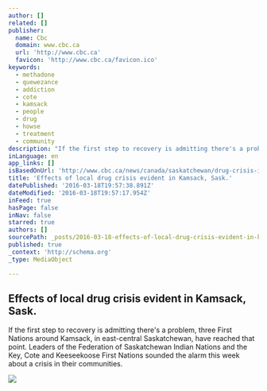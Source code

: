 ```yaml
---
author: []
related: []
publisher:
  name: Cbc
  domain: www.cbc.ca
  url: 'http://www.cbc.ca'
  favicon: 'http://www.cbc.ca/favicon.ico'
keywords:
  - methadone
  - quewezance
  - addiction
  - cote
  - kamsack
  - people
  - drug
  - howse
  - treatment
  - community
description: "If the first step to recovery is admitting there's a problem, three First Nations around Kamsack, in east-central Saskatchewan, have reached that point. ​Leaders of the Federation of Saskatchewan Indian Nations and the Key, Cote and Keeseekoose First Nations sounded the alarm this week about a crisis in their communities."
inLanguage: en
app_links: []
isBasedOnUrl: 'http://www.cbc.ca/news/canada/saskatchewan/drug-crisis-in-kamsack-saskatchewan-area-1.3495654'
title: 'Effects of local drug crisis evident in Kamsack, Sask.'
datePublished: '2016-03-18T19:57:38.891Z'
dateModified: '2016-03-18T19:57:17.954Z'
inFeed: true
hasPage: false
inNav: false
starred: true
authors: []
sourcePath: _posts/2016-03-18-effects-of-local-drug-crisis-evident-in-kamsack-sask.md
published: true
_context: 'http://schema.org'
_type: MediaObject

---
```

<article style=""><h1>Effects of local drug crisis evident in Kamsack, Sask.</h1><p>If the first step to recovery is admitting there's a problem, three First Nations around Kamsack, in east-central Saskatchewan, have reached that point. ​Leaders of the Federation of Saskatchewan Indian Nations and the Key, Cote and Keeseekoose First Nations sounded the alarm this week about a crisis in their communities.</p><img src="http://i.cbc.ca/1.3495942.1458236075!/fileImage/httpImage/image.png_gen/derivatives/16x9_1180/third-avenue-kamsack-sk-drugs.png" /></article>